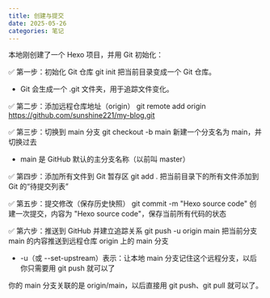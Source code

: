```yaml
---
title: 创建与提交
date: 2025-05-26
categories: 笔记
---
```




本地刚创建了一个 Hexo 项目，并用 Git 初始化：

✅ 第一步：初始化 Git 仓库
git init
把当前目录变成一个 Git 仓库。

- Git 会生成一个 .git 文件夹，用于追踪文件变化。

✅ 第二步：添加远程仓库地址（origin）
git remote add origin https://github.com/sunshine221/my-blog.git

✅ 第三步：切换到 main 分支
git checkout -b main
新建一个分支名为 main，并切换过去

- main 是 GitHub 默认的主分支名称（以前叫 master）

✅ 第四步：添加所有文件到 Git 暂存区
git add .
把当前目录下的所有文件添加到 Git 的“待提交列表”

✅ 第五步：提交修改（保存历史快照）
git commit -m "Hexo source code"
创建一次提交，内容为 "Hexo source code"，保存当前所有代码的状态

✅ 第六步：推送到 GitHub 并建立追踪关系
git push -u origin main
把当前分支 main 的内容推送到远程仓库 origin 上的 main 分支
- -u（或 --set-upstream）表示：让本地 main 分支记住这个远程分支，以后你只需要用 git push 就可以了

你的 main 分支关联的是 origin/main，以后直接用 git push、git pull 就可以了。